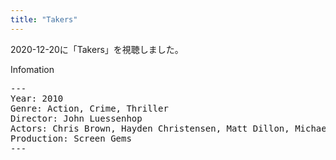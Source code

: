 ```yaml
---
title: "Takers"
---
```

2020-12-20に「Takers」を視聴しました。

Infomation
<pre>
---
Year: 2010
Genre: Action, Crime, Thriller
Director: John Luessenhop
Actors: Chris Brown, Hayden Christensen, Matt Dillon, Michael Ealy
Production: Screen Gems
---
</pre>